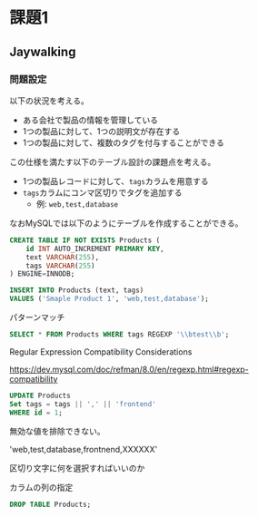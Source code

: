 # 課題1

<!-- START doctoc -->
<!-- END doctoc -->

## Jaywalking

### 問題設定

以下の状況を考える。

- ある会社で製品の情報を管理している
- 1つの製品に対して、1つの説明文が存在する
- 1つの製品に対して、複数のタグを付与することができる

この仕様を満たす以下のテーブル設計の課題点を考える。

- 1つの製品レコードに対して、`tags`カラムを用意する
- `tags`カラムにコンマ区切りでタグを追加する
  - 例: `web,test,database`

なおMySQLでは以下のようにテーブルを作成することができる。

```sql
CREATE TABLE IF NOT EXISTS Products (
    id INT AUTO_INCREMENT PRIMARY KEY,
    text VARCHAR(255),
    tags VARCHAR(255)
) ENGINE=INNODB;

INSERT INTO Products (text, tags)
VALUES ('Smaple Product 1', 'web,test,database');
```


パターンマッチ

```sql
SELECT * FROM Products WHERE tags REGEXP '\\btest\\b';
```

Regular Expression Compatibility Considerations

https://dev.mysql.com/doc/refman/8.0/en/regexp.html#regexp-compatibility

```sql
UPDATE Products
Set tags = tags || ',' || 'frontend'
WHERE id = 1;
```

無効な値を排除できない。

'web,test,database,frontnend,XXXXXX'

区切り文字に何を選択すればいいのか

カラムの列の指定

```sql
DROP TABLE Products;
```